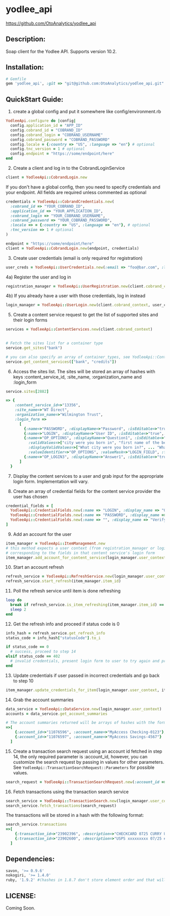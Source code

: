 yodlee_api
==========

https://github.com/OtoAnalytics/yodlee_api

Description:
------------

Soap client for the Yodlee API. Supports version 10.2.

Installation:
------------

```ruby
# Gemfile
gem 'yodlee_api', :git => "git@github.com:OtoAnalytics/yodlee_api.git"
```
QuickStart Guide:
-----------------

1) create a global config and put it somewhere like config/environment.rb

```ruby
YodleeApi.configure do |config| 
  config.application_id = "APP_ID" 
  config.cobrand_id = "COBRAND_ID"
  config.cobrand_login = "COBRAND_USERNAME"
  config.cobrand_password = "COBRAND_PASSWORD"
  config.locale = {:country => "US", :language => "en"} # optional
  config.tnc_version = 1 # optional
  config.endpoint = "https://some/endpoint/here"
end
```
 
 
2) Create a client and log in to the CobrandLoginService

```ruby
client = YodleeApi::CobrandLogin.new
```

If you don't have a global config, then you need to specify credentials and your endpoint. All fields are required unless commented as optional

```ruby
credentials = YodleeApi::CobrandCredentials.new(
  :cobrand_id => "YOUR_COBRAND_ID",
  :application_id => "YOUR_APPLICATION_ID",
  :cobrand_login => "YOUR_COBRAND_USERNAME",
  :cobrand_password => "YOUR_COBRAND_PASSWORD",
  :locale => = {:country => "US", :language => "en"}, # optional
  :tnc_version => 1 # optional
)

endpoint = "https://some/endpoint/here"
client = YodleeApi::CobrandLogin.new(endpoint, credentials)
```

3) Create user credentials (email is only required for registration)

```ruby  
user_creds = YodleeApi::UserCredentials.new(:email => "foo@bar.com", :login_name => "foobarone", :password => "foobartwo1")
```

4a) Register the user and log in

```ruby  
registration_manager = YodleeApi::UserRegistration.new(client.cobrand_context, user_creds)
```

4b) If you already have a user with those credentials, log in instead

```ruby  
login_manager = YodleeApi::UserLogin.new(client.cobrand_context, user_creds) 
```

5) Create a content service request to get the list of supported sites and their login forms

```ruby
services = YodleeApi::ContentServices.new(client.cobrand_context)
 

# Fetch the sites list for a container type
service.get_sites("bank")

# you can also specify an array of container_types, see YodleeApi::ContentServices::SupportedContainerTypes for a list of valid types
service.get_content_services(["bank", "credits"])

```

6) Access the sites list. The sites will be stored an array of hashes with keys :content_service_id, :site_name, :organization_name and :login_form

```ruby 
service.sites[2882]

=> { 
    :content_service_id=>"13356", 
    :site_name=>"WT Direct", 
    :organization_name=>"Wilmington Trust", 
    :login_form =>
      [
        {:name=>"PASSWORD", :displayName=>"Password", :isEditable=>"true", ... :fieldErrorCode=>""}, # each hash is a form field
        {:name=>"LOGIN", :displayName=>"User ID", :isEditable=>"true",... :fieldErrorCode=>""}, 
        {:name=>"OP_OPTIONS", :displayName=>"Question1", :isEditable=>"true", :isOptional=>"true", :isEscaped=>"false", :isOptionalMFA=>"false", :isMFA=>"false", 
          :validValues=>["city were you born in", "first name of the best man at your wedding", ... "name of your first pet"], 
          :displayValidValues=>["What city were you born in?", ... "What was the name of your first pet?"], 
          :valueIdentifier=>"OP_OPTIONS", :valueMask=>"LOGIN_FIELD", :fieldType=>"OPTIONS", :size=>"20", :maxlength=>"40", :fieldErrorCode=>""}, 
        {:name=>"OP_LOGIN3", :displayName=>"Answer1", :isEditable=>"true", ... :fieldErrorCode=>""}, 
      ]    
  }
```


7) Display the content services to a user and grab input for the appropriate login form. Implementation will vary.

8) Create an array of credential fields for the content service provider the user has chosen

```ruby  
credential_fields = [
  YodleeApi::CredentialFields.new(:name => "LOGIN", :display_name => "Online ID",  ..., :value => "fooooobarr", ... ),
  YodleeApi::CredentialFields.new(:name => "PASSWORD", :display_name => "Passcode",  ..., :value => "1234foobarr", ... ),
  YodleeApi::CredentialFields.new(:name => "", :display_name => "Verify Passcode",  ..., :value => "1234foobarr", ... ) 
]
```
  
9) Add an account for the user

```ruby
item_manager = YodleeApi::ItemManagement.new
# this method expects a user context (from registration_manager or login_manager), a content service id and an array of credential fields 
# corresponding to the fields in that content service's login form
item_manager.add_account_for_content_service(login_manager.user_context, 2931, credential_fields)
```

10) Start an account refresh

```ruby
refresh_service = YodleeApi::RefreshService.new(login_manager.user_context)
refresh_service.start_refresh(item_manager.item_id)
```

11) Poll the refresh service until item is done refreshing

```ruby
loop do
  break if refresh_service.is_item_refreshing(item_manager.item_id) == false
  sleep 2
end

```

12) Get the refresh info and proceed if status code is 0

```ruby
info_hash = refresh_service.get_refresh_info
status_code = info_hash["statusCode"].to_i

if status_code == 0
  # success, proceed to step 14
elsif status_code == 402
  # invalid credentials, present login form to user to try again and proceed to step 13
end
```

13) Update credentials if user passed in incorrect credentials and go back to step 10
 
```ruby 
item_manager.update_credentials_for_item(login_manager.user_context, item_manager.item_id, credential_fields)
```

14) Grab the account summaries

```ruby
data_service = YodleeApi::DataService.new(login_manager.user_context)
accounts = data_service.get_account_summaries

# The account summaries returned will be arrays of hashes with the format
=>[
    {:account_id=>"11076596", :account_name=>"MyAccess Checking-0123"},
    {:account_id=>"11076597", :account_name=>"MyAccess Savings-4567"}
  ] 

```

15) Create a transaction search request using an account id fetched in step 14, the only required parameter is :account_id, 
however, you can customize the search request by passing in values for other parameters. See  `YodleeApi::TransactionSearchRequest::Parameters`
for possible values.

```ruby
search_request = YodleeApi::TransactionSearchRequest.new(:account_id => 11076596)
```

16) Fetch transactions using the transaction search service

```ruby
search_service = YodleeApi::TransactionSearch.new(login_manager.user_context)
search_service.fetch_transactions(search_request)
```

The transactions will be stored in a hash with the following format:

```ruby
search_service.transactions
=>[
    {:transaction_id=>"23902396", :description=>"CHECKCARD 0725 CURRY UP NOW (TRUCK 2) SOUTH SAN FRACA xxxxxxxxxxxxxxxxxxx0000", :category_name=>"Restaurants/Dining", :categorization_keyword=>"curry", :amount=>"14.0", :currency_code=>"USD"}, 
    {:transaction_id=>"23902600", :description=>"USPS xxxxxxxxx 07/25 #xxxxx2102 PURCHASE USPS xxxxxx0000/U PALO ALTO CA", :category_name=>"Postage and Shipping", :categorization_keyword=>"usps", :amount=>"29.95", :currency_code=>"USD"}
  ]

```

Dependencies:
-------------

```ruby
savon, '>= 0.9.6'
nokogiri, '>= 1.4.0'
ruby, '1.9.2' #(hashes in 1.8.7 don't store element order and that will cause all sorts of havoc)
```

LICENSE:
--------

Coming Soon.